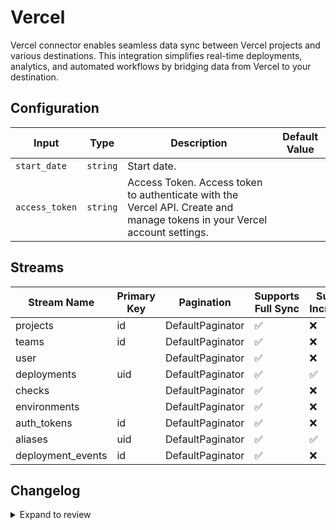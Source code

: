 # Vercel
 Vercel connector  enables seamless data sync between Vercel projects and various destinations. This integration simplifies real-time deployments, analytics, and automated workflows by bridging data from Vercel to your destination.

## Configuration

| Input | Type | Description | Default Value |
|-------|------|-------------|---------------|
| `start_date` | `string` | Start date.  |  |
| `access_token` | `string` | Access Token. Access token to authenticate with the Vercel API. Create and manage tokens in your Vercel account settings. |  |

## Streams
| Stream Name | Primary Key | Pagination | Supports Full Sync | Supports Incremental |
|-------------|-------------|------------|---------------------|----------------------|
| projects | id | DefaultPaginator | ✅ |  ❌  |
| teams | id | DefaultPaginator | ✅ |  ❌  |
| user |  | DefaultPaginator | ✅ |  ❌  |
| deployments | uid | DefaultPaginator | ✅ |  ✅  |
| checks |  | DefaultPaginator | ✅ |  ❌  |
| environments |  | DefaultPaginator | ✅ |  ❌  |
| auth_tokens | id | DefaultPaginator | ✅ |  ❌  |
| aliases | uid | DefaultPaginator | ✅ |  ✅  |
| deployment_events | id | DefaultPaginator | ✅ |  ❌  |

## Changelog

<details>
  <summary>Expand to review</summary>

| Version          | Date              | Pull Request | Subject        |
|------------------|-------------------|--------------|----------------|
| 0.0.2 | 2024-11-04 | [48270](https://github.com/airbytehq/airbyte/pull/48270) | Update dependencies |
| 0.0.1 | 2024-10-22 | | Initial release by [@bishalbera](https://github.com/bishalbera) via Connector Builder |

</details>

